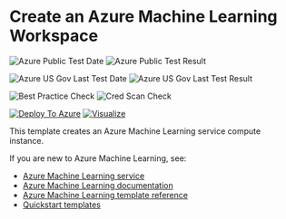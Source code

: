 # Create an Azure Machine Learning Workspace

![Azure Public Test Date](https://azurequickstartsservice.blob.core.windows.net/badges/101-machine-learning-compute-attach-adla/PublicLastTestDate.svg)
![Azure Public Test Result](https://azurequickstartsservice.blob.core.windows.net/badges/101-machine-learning-compute-attach-adla/PublicDeployment.svg)

![Azure US Gov Last Test Date](https://azurequickstartsservice.blob.core.windows.net/badges/101-machine-learning-compute-attach-adla/FairfaxLastTestDate.svg)
![Azure US Gov Last Test Result](https://azurequickstartsservice.blob.core.windows.net/badges/101-machine-learning-compute-attach-adla/FairfaxDeployment.svg)

![Best Practice Check](https://azurequickstartsservice.blob.core.windows.net/badges/101-machine-learning-compute-attach-adla/BestPracticeResult.svg)
![Cred Scan Check](https://azurequickstartsservice.blob.core.windows.net/badges/101-machine-learning-compute-attach-adla/CredScanResult.svg)

[![Deploy To Azure](https://raw.githubusercontent.com/fathym-it/azure-quickstart-templates/master/1-CONTRIBUTION-GUIDE/images/deploytoazure.svg?sanitize=true)](https://portal.azure.com/#create/Microsoft.Template/uri/https%3A%2F%2Fraw.githubusercontent.com%2Ffathym-it%2Fazure-quickstart-templates%2Fmaster%2F101-machine-learning-compute-attach-adla%2Fazuredeploy.json)
[![Visualize](https://raw.githubusercontent.com/fathym-it/azure-quickstart-templates/master/1-CONTRIBUTION-GUIDE/images/visualizebutton.svg?sanitize=true)](http://armviz.io/#/?load=https%3A%2F%2Fraw.githubusercontent.com%2Ffathym-it%2Fazure-quickstart-templates%2Fmaster%2F101-machine-learning-compute-attach-adla%2Fazuredeploy.json)

This template creates an Azure Machine Learning service compute instance.

If you are new to Azure Machine Learning, see:

- [Azure Machine Learning service](https://azure.microsoft.com/services/machine-learning-service/)
- [Azure Machine Learning documentation](https://docs.microsoft.com/azure/machine-learning/)
- [Azure Machine Learning template reference](https://docs.microsoft.com/azure/templates/microsoft.machinelearningservices/allversions)
- [Quickstart templates](https://azure.microsoft.com/resources/templates/)
